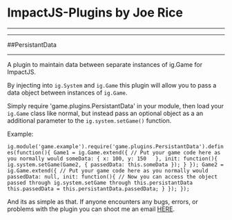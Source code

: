 # ImpactJS-Plugins by Joe Rice
* * *
* * *

##PersistantData
* * *

A plugin to maintain data between separate instances of ig.Game for ImpactJS.

By injecting into `ig.System` and `ig.Game` this plugin will allow you to pass a data object
between instances of `ig.Game`. 

Simply require 'game.plugins.PersistantData' in your module, then load your `ig.Game` class 
like normal, but instead pass an optional object as a an additional parameter to the 
`ig.system.setGame()` function.

Example:

`ig.module('game.example').require('game.plugins.PersistantData').defines(function(){
	Game1 = ig.Game.extend({
		// Put your game code here as you normally would
		someData: {
			x: 100,
			y: 150	
		},
		init: function(){
			ig.system.setGame(Game2, {
				passedData: this.someData
			});
		}
	});
	Game2 = ig.Game.extend({
		// Put your game code here as you normally would
		passedData: null,
		init: function(){
			// Now you can access the object passed through ig.system.setGame through this.persistantData
			this.passedData = this.persistantData.passedData;
		}
	});
});`

And its as simple as that. If anyone encounters any bugs, errors, or problems with the plugin
you can shoot me an email [HERE](mailto:joerice@foursquaregames.com).
